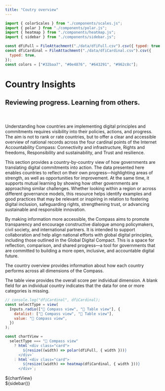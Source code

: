 ```yaml
---
title: "Coutry overview"
---
```


<!-- import externals -->
<head>
<link rel="preconnect" href="https://fonts.googleapis.com">
<link rel="preconnect" href="https://fonts.gstatic.com" crossorigin>
<!-- <link href="https://fonts.googleapis.com/css2?family=Noto+Sans:ital,wght@0,100..900;1,100..900&family=Nunito+Sans:ital,opsz,wght@0,6..12,200..1000;1,6..12,200..1000&family=PT+Sans:ital,wght@0,400;0,700;1,400;1,700&display=swap" rel="stylesheet"> -->
<link rel="stylesheet" href="style.css">
<!-- sidebar -->
<link
  rel="stylesheet"
  href="https://cdnjs.cloudflare.com/ajax/libs/font-awesome/6.4.0/css/all.min.css"
/>
<link rel="stylesheet" href="./sidebar.css" />
</head>

<!-- back to root button -->

<a href="../" class="back-to-root">
  <span class="arrow"></span>
</a>

<!-- import components -->

```js
import { colorScales } from "./components/scales.js";
import { polar } from "./components/polar.js";
import { heatmap } from "./components/heatmap.js";
import { sidebar } from "./components/sidebar.js";
```

<!-- data -->

```js
const dfiFull = FileAttachment("./data/dfiFull.csv").csv({ typed: true });
const dfiCardinal = FileAttachment("./data/dfiCardinal.csv").csv({
  typed: true,
});
const colors = ["#32baa7", "#0e4876", "#643291", "#962c8c"];
```

<div class="hero">
  <h1>Country Insights</h1>
  <h2>Reviewing progress. Learning from others.</h2>
  <div id="hero-image"></div>
  <p style="margin-top: 4em;">Understanding how countries are implementing digital principles and commitments requires visibility into their policies, actions, and progress. The aim is not to rank or rate countries, but to offer a clear and accessible overview of national records across the four cardinal points of the Internet Accountability Compass: Connectivity and infrastructure, Rights and freedoms, Responsibility and sustainability, and Trust and resilience.
  </p>
  <p>This section provides a country-by-country view of how governments are translating digital commitments into action. The data presented here enables countries to reflect on their own progress—highlighting areas of strength, as well as opportunities for improvement. At the same time, it supports mutual learning by showing how other governments are approaching similar challenges. Whether looking within a region or across different governance models, this resource helps identify examples and good practices that may be relevant or inspiring in relation to fostering digital inclusion, safeguarding rights, strengthening trust, or advancing sustainable and responsible innovation.
</p>
  <p>By making information more accessible, the Compass aims to promote transparency and encourage constructive dialogue among policymakers, civil society, and international partners. It is intended to support collaboration and help align national efforts with global digital principles, including those outlined in the Global Digital Compact. This is a space for reflection, comparison, and shared progress—a tool for governments that are committed to building a more open, inclusive, and accountable digital future.
</p>
  <p>The country overview provides information about how each country performs across all dimensions of the Compass.
</p>
  <p>The table view provides the overall score per individual dimension. A blank field for an individual country indicates that the data for one or more categories is missing. 
</p>

```js
// console.log("dfiCardinal", dfiCardinal);
const selectType = view(
  Inputs.radio(["🧭 Compass view", "🏁 Table view"], {
    datalist: ["🧭 Compass view", "🏁 Table view"],
    value: "🧭 Compass view",
  })
);
```

</div>

```js
const chartView =
  selectType === "🧭 Compass view"
    ? html`<div class="card">
        ${resize((width) => polar(dfiFull, { width }))}
      </div>`
    : html`<div class="card">
        ${resize((width) => heatmap(dfiCardinal, { width }))}
      </div>`;
```

<div class="figure-w-full">
  ${chartView}
</div>

<!-- sidebar -->

<div>
    ${sidebar()}
</div>
